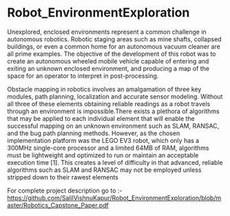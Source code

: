 #                                  Robot_EnvironmentExploration

Unexplored, enclosed environments represent a common challenge in autonomous robotics. Robotic staging areas such as mine shafts, collapsed buildings, or even a common home for  an  autonomous  vacuum  cleaner  are  all  prime  examples. The objective  of the development of this robot was to create an  autonomous  wheeled  mobile  vehicle  capable  of  entering and exiting an unknown enclosed environment, and producing a  map  of  the  space  for  an  operator  to  interpret  in  post-processing.   

Obstacle   mapping   in   robotics   involves   an amalgamation    of    three    key    modules,    path    planning, localization and accurate sensor modeling. Without all three of these  elements  obtaining  reliable  readings  as  a  robot  travels through an environment is impossible.There exists a plethora of algorithms that may be applied to  each  individual  element  that  will  enable  the  successful mapping   on   an   unknown   environment   such   as   SLAM, RANSAC, and the bug path planning methods. However, as the  chosen  implementation  platform  was  the  LEGO  EV3 robot, which only has a 300MHz single-core processor and a limited  64MB of  RAM,  algorithms  must be  lightweight  and optimized to run or maintain an acceptable execution time [1]. This  creates  a  level  of  difficulty  in  that  advanced,  reliable algorithms   such   as   SLAM   and   RANSAC   may   not   be employed unless stripped down to their rawest elements

For complete project description go to :-  https://github.com/SalilVishnuKapur/Robot_EnvironmentExploration/blob/master/Robotics_Capstone_Paper.pdf
